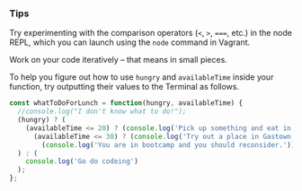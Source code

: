 ### Tips

Try experimenting with the comparison operators (`<`, `>`, `===`, etc.) in the node REPL, which you can launch using the `node` command in Vagrant.

Work on your code iteratively – that means in small pieces. 

To help you figure out how to use `hungry` and `availableTime` inside your function, try outputting their values to the Terminal as follows.

``` javascript
const whatToDoForLunch = function(hungry, availableTime) {
  //console.log("I don't know what to do!");
  (hungry) ? (
    (availableTime <= 20) ? (console.log('Pick up something and eat in kictchen.')) :
      (availableTime <= 30) ? (console.log('Try out a place in Gastown.')) :
        (console.log('You are in bootcamp and you should reconsider.'))
  ) : (
    console.log('Go do codeing')
  );
};
```